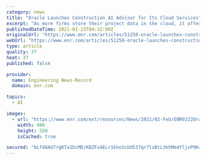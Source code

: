 ```yaml
---
category: news
title: "Oracle Launches Construction AI Advisor for Its Cloud Services"
excerpt: "As more firms store their project data in the cloud, it offers the chance to dig through that data for new insights. Oracle has already offered some limited business intelligence dashboards for its cloud service,"
publishedDateTime: 2021-02-23T04:32:00Z
originalUrl: "https://www.enr.com/articles/51250-oracle-launches-construction-ai-advisor-for-its-cloud-services"
webUrl: "https://www.enr.com/articles/51250-oracle-launches-construction-ai-advisor-for-its-cloud-services"
type: article
quality: 37
heat: 37
published: false

provider:
  name: Engineering News-Record
  domain: enr.com

topics:
  - AI

images:
  - url: "https://www.enr.com/ext/resources/News/2021/02-Feb/ENR0222Oracle.png?height=635&t=1613947902&width=1200"
    width: 900
    height: 550
    isCached: true

secured: "bLf48Ad7rgKTa1DcMD/KBZFxAELr1khoScUd537qr7lvBtL3khMm4YljsP9K4mtjCu+8FMUR5G3EXLEsos7mHEw7SckM6dCreQ8+g1bGwIjnM+oErJbBK5bucoOsfrl+4yG0DrOJxXxy5yD6ZB1Yx+wi4rWhncnEBb7WPb1IpTxpxXDvpbkvquvfnCb2usdQcx5AKQdF5LGZIzosoXGNh/e1tcoI1gnsLGBiyvU0L/GMuToMzlKY6TX/1s333CCAsVlUXse2ai5ksc/JYnFm774dgQa88dOETMCOWFqD+4AZ7tqN/qzp7JsUTYk+bq7D8kizGVHTWDHEay+sOXusvBhgQlmjd0YL0q/GfZFVqnA=;m+3eNfaxU+fXzzaRD6EwEw=="
---
```



